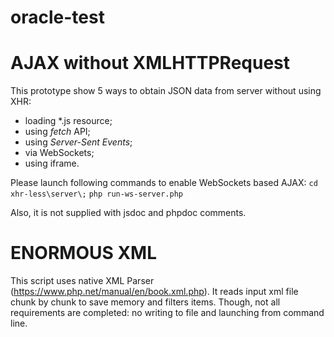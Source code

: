 # oracle-test

# AJAX without XMLHTTPRequest
This prototype show 5 ways to obtain JSON data from server without using XHR:
 - loading *.js resource;
 - using *fetch* API;
 - using *Server-Sent Events*;
 - via WebSockets;
 - using iframe.

Please launch following commands to enable WebSockets based AJAX:
`cd xhr-less\server\;`
`php run-ws-server.php`

Also, it is not supplied with jsdoc and phpdoc comments.

# ENORMOUS XML
This script uses native XML Parser (https://www.php.net/manual/en/book.xml.php). 
It reads input xml file chunk by chunk to save memory and filters items.
Though, not all requirements are completed: no writing to file and launching from command line.